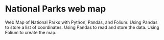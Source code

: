 # National Parks web map
Web Map of National Parks with Python, Pandas, and Folium.
Using Pandas to store a list of coordinates.
Using Pandas to read and store the data.
Using Folium to create the map.
